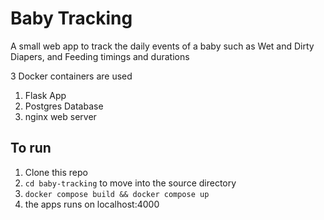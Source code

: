 # Baby Tracking

A small web app to track the daily events of a baby such as Wet and Dirty Diapers, and Feeding timings and durations

3 Docker containers are used

1. Flask App
2. Postgres Database
3. nginx web server

## To run

1. Clone this repo
2. ```cd baby-tracking``` to move into the source directory
3. ```docker compose build && docker compose up```
4. the apps runs on localhost:4000
